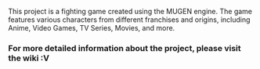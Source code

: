 This project is a fighting game created using the MUGEN engine. The game features various characters from different franchises and origins, including Anime, Video Games, TV Series, Movies, and more.

<h3>For more detailed information about the project, please visit the wiki  :V</h3>
